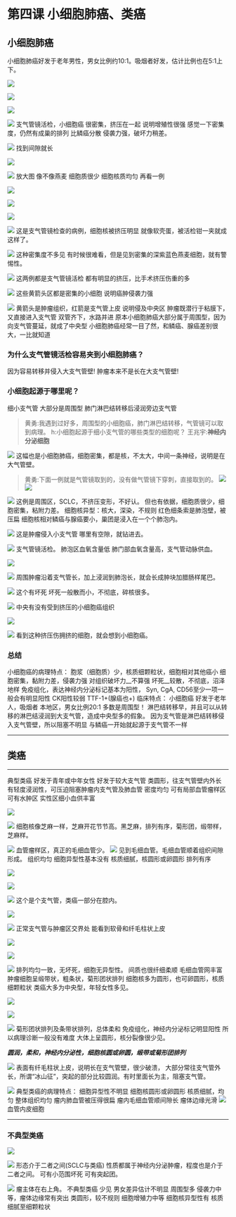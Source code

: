 # 第四课 小细胞肺癌、类癌
## 小细胞肺癌

小细胞肺癌好发于老年男性，男女比例约10:1。吸烟者好发，估计比例也在5:1上下。



![](./_image/2017-04-03-05-53-21.jpg)

![](./_image/2017-04-03-05-53-39.jpg)

![](./_image/83cf83509978e22173267b43184e3ba.jpg)

![](./_image/7dd151c5df5ffbc953cba4448e05d1a.jpg)
支气管镜活检，小细胞癌
很密集，挤压在一起
说明增殖性很强
感觉一下密集度，仍然有成巢的排列
比鳞癌分散
侵袭力强，破坏力稍差。

![](./_image/833863333cf8fa0e72db6dbc31fb405.jpg)
找到间隙就长

![](./_image/2017-04-03-05-55-10.jpg)

![](./_image/2017-04-03-05-55-17.jpg)
放大图
像不像燕麦
细胞质很少
细胞核质均匀
再看一例

![](./_image/2017-04-03-05-56-23.jpg)

![](./_image/2017-04-03-05-56-29.jpg)

![](./_image/2017-04-03-05-56-39.jpg)

![](./_image/2017-04-03-05-56-48.jpg)
这是支气管镜检查的病例，细胞核被挤压明显
就像软壳蛋，被活检钳一夹就成这样了。

![](./_image/2017-04-03-06-07-12.jpg)
这种密集度不多见
有时候很难看，但是见到密集的深紫蓝色燕麦细胞，就有警惕性。

![](./_image/2017-04-03-06-08-15.jpg)
这两例都是支气管镜活检
都有明显的挤压，比手术挤压伤重的多

![](./_image/2017-04-03-06-09-20.jpg)
这些黄箭头区都是密集的小细胞
说明癌肿侵袭力强

![](./_image/2017-04-03-06-10-22.jpg)
黄箭头是肿瘤组织，红箭是支气管上皮
说明侵及中央区
肿瘤既潜行于粘膜下，又直接进入支气管
双管齐下，水路并进
原本小细胞肺癌大部分属于周围型，因为向支气管蔓延，就成了中央型
小细胞肺癌经常一目了然，和鳞癌、腺癌差别很大，一比就知道

###  为什么支气管镜活检容易夹到小细胞肺癌？
因为容易转移并侵入大支气管壁!
肿瘤本来不是长在大支气管壁!
### 小细胞起源于哪里呢？
细小支气管
大部分是周围型
肺门淋巴结转移后浸润旁边支气管
> 黄勇:我遇到过好多，周围型的小细胞癌，肺门淋巴结转移，气管镜可以取到病理。
> h:小细胞起源于细小支气管的哪些类型的细胞呢？
> 王兆宇:**神经内分泌细胞**
> 

![](./_image/67f0e4e7cae9d98a3e60c78ba123c1c.jpg)
这幅也是小细胞肺癌，细胞密集，都是核，不太大，中间一条神经，说明是在大气管壁。
> 黄勇:下面一例就是气管镜取到的，没有做气管镜下穿刺，直接取到的。
>![](./_image/49b25da72382fa98ca826eec9d43332.jpg)
![](./_image/0c21a8a4b2239c8920bf3402bfd1794.jpg)


![](./_image/ef5b0e4cabd6f9c0c45824f0f863ec0.jpg)
这例是周围区，SCLC，不挤压变形，不好认。
但也有依据，细胞质很少，细胞密集，粘附力差。
细胞核异型：核大，深染，不规则
红色细条索是肺泡壁，被压扁
细胞核相对鳞癌与腺癌要小，巢团是浸入在一个个肺泡内。

![](./_image/9ec5096cae84ddf09b5933e2250717c.jpg)
这是肿瘤侵入小支气管
哪里有空隙，就钻进去。

![](./_image/d5481dda108ef405840be1317df6e2d.jpg)
支气管镜活检。
肺泡区血氧含量低
肺门部血氧含量高，支气管动脉供血。

![](./_image/37501c6adc0fc7b67e6a997b3df77b3.jpg)

![](./_image/c03677ad5c4e58dbb286315535f9ba0.jpg)
周围肿瘤沿着支气管长，加上浸润到肺泡长，就会长成肿块加腊肠样尾巴。

![](./_image/2ba0133edd2597768360ba355c546b3.jpg)
这个有坏死
坏死一般散而小，不彻底，碎核很多。

![](./_image/2017-04-03-06-45-36.jpg)
中央有没有受到挤压的小细胞癌组织

![](./_image/2017-04-03-06-46-06.jpg)

![](./_image/2017-04-03-06-46-13.jpg)
看到这种挤压伤拥挤的细胞，就会想到小细胞癌。
### 总结
小细胞癌的病理特点：
胞浆（细胞质）少，核质细颗粒状，细胞相对其他癌小
细胞密集，黏附力差，侵袭力强
对组织破坏力__不算强
坏死__较散，不彻底，沼泽地样
免疫组化，表达神经内分泌标记基本为阳性，
Syn, CgA, CD56至少一项一般会有明显阳性
CK阳性较弱
TTF-1+(腺癌也+)
临床特点：
小细胞癌
好发于老年人，吸烟者
本地区，男女比例20:1
多数是周围型！
淋巴结转移早，并且可以从转移的淋巴结浸润到大支气管，造成中央型多的假象。
因为支气管是淋巴结转移侵入支气管壁，所以阻塞不明显
与鳞癌一开始就起源于支气管不一样

***
## 类癌
***
典型类癌
好发于青年或中年女性
好发于较大支气管
类圆形，往支气管壁内外长
有轻度浸润性，可压迫阻塞肿瘤内支气管及肺血管
密度均匀
可有局部血管瘤样区
可有水肿区
实性区细小血供丰富

![](./_image/efce03493e0ab3f560844f07ed7ae7d.jpg)

![](./_image/99f12e3aa9c12b974738a5b6bee70d8.jpg)
细胞核像芝麻一样，芝麻开花节节高。黑芝麻，排列有序，菊形团，缎带样，芝麻样。

![](./_image/1ace34a6e62658e271f16e924d8d066.jpg)
血管瘤样区，真正的毛细血管少。
![](./_image/70bcb58047755dcb27a2c7d39aeb086.jpg)
见到毛细血管。毛细血管顺着组织间隙形成。
组织均匀
细胞异型性基本没有
核质细腻，核圆形或卵圆形
排列有序

![](./_image/2017-04-03-07-48-52.jpg)

![](./_image/2017-04-03-07-49-00.jpg)

![](./_image/2017-04-03-07-40-52.jpg)
这个是个支气管，类癌一部分在腔内。

![](./_image/2017-04-03-07-41-34.jpg)

![](./_image/2017-04-03-07-41-38.jpg)
正常支气管与肿瘤区交界处
能看到软骨和纤毛柱状上皮

![](./_image/2017-04-03-07-42-22.jpg)

![](./_image/2017-04-03-07-42-31.jpg)

![](./_image/2017-04-03-07-42-38.jpg)
排列均匀一致，无坏死，细胞无异型性。
间质也很纤细柔顺
毛细血管网丰富
肿瘤细胞呈缎带状，粗条状，菊形团状排列
细胞核多为圆形，也可卵圆形，核质细颗粒状
类癌大多为中央型，年轻女性多见。


![](./_image/2017-04-03-07-45-35.jpg)

![](./_image/2017-04-03-07-45-43.jpg)

![](./_image/2017-04-03-07-45-48.jpg)
菊形团状排列及条带状排列，总体柔和
免疫组化，神经内分泌标记明显阳性
所以病理诊断一般没有难度
大体上呈圆形，核分裂像很少见。

***圆润，柔和，神经内分泌性，细胞核圆或卵圆，缎带或菊形团排列***


![](./_image/037e0639e6294780503102b65bff664.jpg)
表面有纤毛柱状上皮，说明长在支气管壁，很少破溃， 大部分常往支气管外长，所谓“冰山征”，突起的部分比较圆润。有时里面长为主，阻塞支气管。

![](./_image/90a1102fc7d7307f6d0a2a8314cef32.jpg)
典型类癌的病理特点：
细胞异型性不明显
细胞核圆形或卵圆形
核质细腻，均匀
整体组织均匀
瘤内肺血管被压得很扁
瘤内毛细血管顺间隙长
瘤体边缘光滑
![](./_image/b97b2c2030f9cde9125129570e9a321.jpg)
血管内皮细胞

*** 

### 不典型类癌

![](./_image/3569a116457ef5551def15b61063845.jpg)

![](./_image/5e6d63b33dfcb2e35dabb2a8c159ba7.jpg)
形态介于二者之间(SCLC与类癌)
性质都属于神经内分泌肿瘤，程度也是介于二者之间。
可有小范围坏死
可有突起团。

![](./_image/3c7393cbdcad40493b85cffa3fd7dca.jpg)
瘤主体在右上角。
不典型类癌
少见
男女差异估计不明显
周围型多
侵袭力中等，瘤体边缘常有突出
类圆形，较不规则
细胞增殖力中等
细胞核异型性有
核质细腻至细颗粒状


